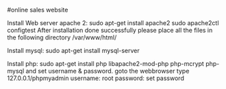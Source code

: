 #online sales website

Install Web server apache 2:
sudo apt-get install apache2
sudo apache2ctl configtest
After installation done successfully please place all the files in the following directory
/var/www/html/

Install mysql:
sudo apt-get install mysql-server

Install php:
sudo apt-get install php libapache2-mod-php php-mcrypt php-mysql
and set username & password.
goto the webbrowser type 127.0.0.1/phpmyadmin
username: root
password: set password
